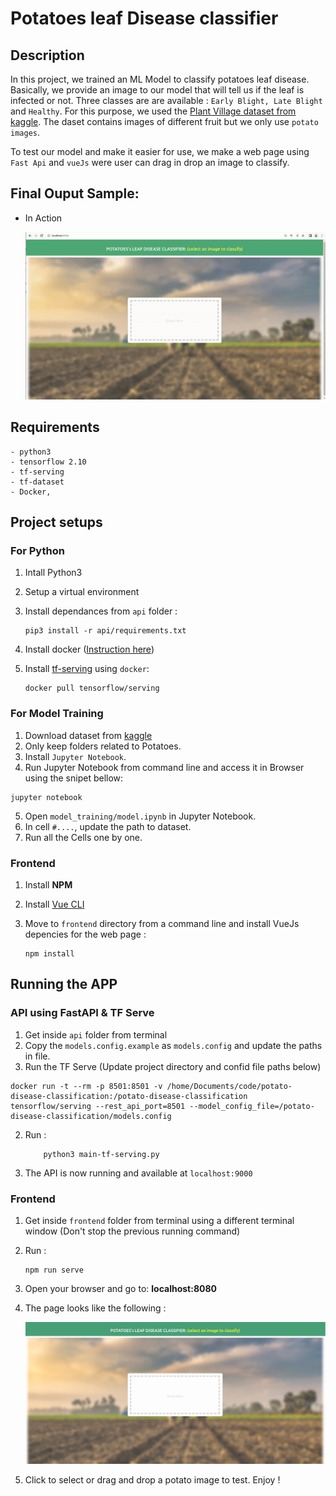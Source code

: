 # Potatoes leaf Disease classifier

## Description

In this project, we trained an ML Model to classify potatoes leaf disease. Basically, we provide an image to our model that will tell us if the leaf is infected or not. Three classes are are available : `Early Blight, Late Blight` and `Healthy`. For this purpose, we used the [Plant Village dataset from kaggle](https://www.kaggle.com/datasets/arjuntejaswi/plant-village/discussion/425047?resource=download). The daset contains images of different fruit but we only use `potato images`.

To test our model and make it easier for use, we make a web page using `Fast Api` and `vueJs` were user can drag in drop an image to classify. 


## Final Ouput Sample:

- In Action

    ![output_sample](./readme_img/in_action.gif)

## Requirements

    - python3
    - tensorflow 2.10
    - tf-serving
    - tf-dataset
    - Docker, 


## Project setups

### For Python

1. Intall Python3
2. Setup a virtual environment
3. Install dependances from `api` folder : 
    ```
    pip3 install -r api/requirements.txt
    ```
4. Install docker ([Instruction here](https://docs.docker.com/engine/install/ubuntu/)) 

4. Install [tf-serving](https://www.tensorflow.org/tfx/serving/docker?hl=fr) using `docker`:
    ```
    docker pull tensorflow/serving
    ```

### For Model Training

1. Download dataset from [kaggle](https://www.kaggle.com/datasets/arjuntejaswi/plant-village/discussion/425047?resource=download)
2. Only keep folders related to Potatoes.
3. Install `Jupyter Notebook`.
4. Run Jupyter Notebook from command line and access it in Browser using the snipet bellow:
```
jupyter notebook
```
5. Open `model_training/model.ipynb` in Jupyter Notebook.
6. In cell `#....`, update the path to dataset.
7. Run all the Cells one by one.

### Frontend

1. Install **NPM**
2. Install [Vue CLI](https://cli.vuejs.org/guide/installation.html)
3. Move to `frontend` directory from a command line and install VueJs depencies for the web page :

    ```
    npm install
    ```

## Running the APP

### API using FastAPI & TF Serve
1. Get inside `api` folder from terminal
2. Copy the `models.config.example` as `models.config` and update the paths in file.
3. Run the TF Serve (Update project directory and confid file paths below)
```
docker run -t --rm -p 8501:8501 -v /home/Documents/code/potato-disease-classification:/potato-disease-classification tensorflow/serving --rest_api_port=8501 --model_config_file=/potato-disease-classification/models.config
```
2. Run :
    ```
        python3 main-tf-serving.py
    ```
3. The API is now running and available at `localhost:9000`

### Frontend
1. Get inside `frontend` folder from terminal using a different terminal window (Don't stop the previous running command)
2. Run :

    ``` 
    npm run serve 
    ```
3. Open your browser and go to: **localhost:8080**
4. The page looks like the following :
    
    ![output_sample](./readme_img/home-1.png)

5. Click to select or drag and drop a potato image to test. Enjoy !

